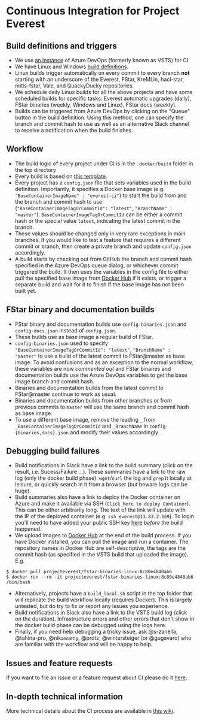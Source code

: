 # Continuous Integration for Project Everest

## Build definitions and triggers

- We use [an instance](https://msr-project-everest.visualstudio.com/Everest/) of Azure DevOps (formerly known as VSTS) for CI.
- We have Linux and Windows [build definitions](https://msr-project-everest.visualstudio.com/Everest/_build?definitionId=1).
- Linux builds trigger automatically on every commit to every branch **not** starting with an underscore of the Everest, FStar, KreMLin, hacl-star, mitls-fstar, Vale, and QuackyDucky repositories.
- We schedule daily Linux builds for all the above projects and have some scheduled builds for specific tasks: Everest automatic upgrades (daily), FStar binaries (weekly, Windows and Linux), FStar docs (weekly).
- Builds can be triggered from Azure DevOps by clicking on the "Queue" button in the build definition. Using this method, one can specify the branch and commit hash to use as well as an alternative Slack channel to receive a notification when the build finishes.
 
## Workflow

- The build logic of every project under CI is in the `.docker/build` folder in the top directory
- Every build is based on [this template](https://msr-project-everest.visualstudio.com/Everest/_taskgroup/0576cfad-6efe-47a5-b530-2646fb3cc914).
- Every project has a `config.json` file that sets variables used in the build definition. Importantly, it specifies a Docker base image (e.g. `"BaseContainerImageName" : "everest-ci"`) to start the build from and the branch and commit hash to use (`"BaseContainerImageTagOrCommitId": "latest"`, `"BranchName" : "master"`). `BaseContainerImageTagOrCommitId` can be either a commit hash or the special value `latest`, indicating the latest commit in the branch.
- These values should be changed only in very rare exceptions in main branches. If you would like to test a feature that requires a different commit or branch, then create a private branch and update `config.json` accordingly.
- A build starts by checking out from GitHub the branch and commit hash specified in the Azure DevOps queue dialog, or whichever commit triggered the build. It then uses the variables in the config file to either pull the specified base image from [Docker Hub](https://hub.docker.com/u/projecteverest) if it exists, or trigger a separate build and wait for it to finish if the base image has not been built yet.

## FStar binary and documentation builds

- FStar binary and documentation builds use `config-binaries.json` and `config-docs.json` instead of `config.json`.
- These builds use as base image a regular build of FStar.
- `config-binaries.json` used to specify `"BaseContainerImageTagOrCommitId": "latest"`, `"BranchName" : "master"` to use a build of the latest commit to FStar@master as base image. To avoid confusions and as an exception to the normal workflow, these variables are now *commented out* and FStar binaries and documentation builds use the Azure DevOps variables to get the base image branch and commit hash.
- Binaries and documentation builds from the latest commit to FStar@master continue to work as usual.
- Binaries and documentation builds from other branches or from previous commits to `master` will use the same branch and commit hash as base image.
- To use a different base image, remove the leading `_` from `_BaseContainerImageTagOrCommitId` and `_BranchName` in `config-{binaries,docs}.json` and modify their values accordingly.

## Debugging build failures

- Build notifications in Slack have a link to the build summary (click on the result, i.e. Sucess/Failure ...). These summaries have a link to the raw log (only the docker build phase). `wget`/`curl` the log and `grep` it locally at leisure, or quickly search in it from a browser (but beware logs can be huge).
- Build summaries also have a link to deploy the Docker container on Azure and make it available via SSH (`Click here to deploy Container`). This can be either arbitrarily long. The text of the link will update with the IP of the deployed container (e.g. `ssh everest@13.83.2.169`). To login you'll need to have added your public SSH key [here](https://github.com/project-everest/everest-ci/blob/master/server-infra/keys/authorized_keys) *before* the build happened.
- We upload images to [Docker Hub](https://hub.docker.com/u/projecteverest) at the end of the build process. If you have Docker installed, you can pull the image and run a container. The repository names in Docker Hub are self-descriptive, the tags are the commit hash (as specified in the VSTS build that uploaded the image). E.g.
```
$ docker pull projecteverest/fstar-binaries-linux:8c80e4840ab6
$ docker run --rm -it projecteverest/fstar-binaries-linux:8c80e4840ab6 /bin/bash
```
- Alternatively, projects have a `build_local.sh` script in the top folder that will replicate the build workflow locally (requires Docker). This is largely untested, but do try to fix or report any issues you experience.
- Build notifications in Slack also have a link to the VSTS build log (click on the duration). Infrastructure errors and other errors that don't show in the docker build phase can be debugged using the logs here.
- Finally, if you need help debugging a tricky issue, ask @s-zanella, @tahina-pro, @nikswamy, @protz, @wintersteiger (or @gugavaro) who are familiar with the workflow and will be happy to help.

## Issues and feature requests

If you want to file an issue or a feature request about CI please do it [here](https://msr-project-everest.visualstudio.com/Everest/_workitems/).

## In-depth technical information

More technical details about the CI process are available in [this wiki](https://github.com/mitls/mitls-papers/wiki#ci-system).
